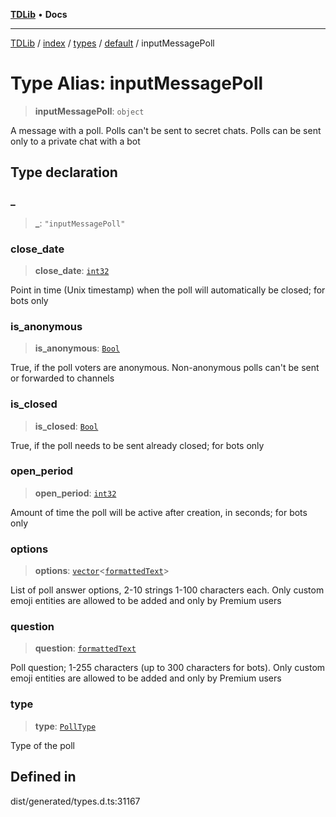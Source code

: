 [**TDLib**](../../../../../../README.md) • **Docs**

***

[TDLib](../../../../../../modules.md) / [index](../../../../../README.md) / [types](../../../README.md) / [default](../README.md) / inputMessagePoll

# Type Alias: inputMessagePoll

> **inputMessagePoll**: `object`

A message with a poll. Polls can't be sent to secret chats. Polls can be sent only to a private chat with a bot

## Type declaration

### \_

> **\_**: `"inputMessagePoll"`

### close\_date

> **close\_date**: [`int32`](int32.md)

Point in time (Unix timestamp) when the poll will automatically be closed; for bots only

### is\_anonymous

> **is\_anonymous**: [`Bool`](Bool.md)

True, if the poll voters are anonymous. Non-anonymous polls can't be sent or forwarded to channels

### is\_closed

> **is\_closed**: [`Bool`](Bool.md)

True, if the poll needs to be sent already closed; for bots only

### open\_period

> **open\_period**: [`int32`](int32.md)

Amount of time the poll will be active after creation, in seconds; for bots only

### options

> **options**: [`vector`](vector.md)\<[`formattedText`](formattedText.md)\>

List of poll answer options, 2-10 strings 1-100 characters each. Only custom emoji entities are allowed to be added and only by Premium users

### question

> **question**: [`formattedText`](formattedText.md)

Poll question; 1-255 characters (up to 300 characters for bots). Only custom emoji entities are allowed to be added and only by Premium users

### type

> **type**: [`PollType`](PollType.md)

Type of the poll

## Defined in

dist/generated/types.d.ts:31167
